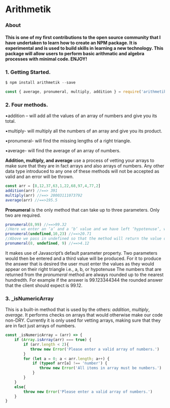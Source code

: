 # Arithmetik

### About
#### This is one of my first contributions to the open source community that I have undertaken to learn how to create an NPM package. It is experimental and is used to build skills in learning a new technology. This package will allow users to perform basic arithmatic and algebra processes with minimal code. ENJOY!



### 1. Getting Started.
```javascript
$ npm install arithmetik --save
```  

```javascript
const { average, pronumeral, multiply, addition } = require('arithmetik')
```

### 2. Four methods.    

•addition – will add all the values of an array of numbers and give you its total.  

•multiply- will multiply all the numbers of an array and give you its product.  

•pronumeral- will find the missing lengths of a right triangle.  

•average- will find the average of an array of numbers.    


**Addition, multiply, and average** use a process of vetting your arrays to make sure that they are in fact arrays and also arrays of numbers. Any other data type introduced to any one of these methods will not be accepted as valid and an error will be thrown.

```javascript
const arr = [8,12,37,63,1,22,68,97,4,77,2]
addition(arr) //==> 391
multiply(arr) //==> 20003111073792
average(arr) //==>195.5
```

**Pronumeral** is the only method that can take up to three parameters. Only two are required.

```javascript
pronumeral(8,99) //==>99.32
//Here we enter an ‘a’ and a ‘b’ value and we have left ‘hypotenuse’, which is the third parameter, with its default of undefined. The method will then return ‘hypotenuse’.
pronumeral(undefined,10,23) //==>20.71
//Above we pass in undefined so that the method will return the value of the missing side.
pronumeral(8, undefined, 9) //==>4.12
```

It makes use of Javascript’s default parameter property. Two parameters would then be entered and a third value will be produced. For it to produce the answer that is desired the user must enter the values as they would appear on their right triangle i.e., a, b, or hypotenuse 
The numbers that are returned from the _pronumeral_ method are always rounded up to the nearest hundredth. For example if the answer is 99.123344344 the rounded answer that the client should expect is 99.12.  

### 3. _isNumericArray
This is a built-in method that is used by the others: _addition_, _multiply_, _average_. It performs checks on arrays that would otherwise make our code non-DRY. Currently it is only used for vetting arrays, making sure that they are in fact just arrays of numbers.

```javascript
const _isNumericArray = (arr) => {
    if (Array.isArray(arr) === true) {
        if (arr.length < 2){
           throw new Error('Please enter a valid array of numbers.')
        }
        for (let a = 0; a < arr.length; a++) {
            if (typeof arr[a] !== 'number') {
               throw new Error('All items in array must be numbers.') 
            }
        }
    }
    else{
        throw new Error('Please enter a valid array of numbers.')
    }
}
```

